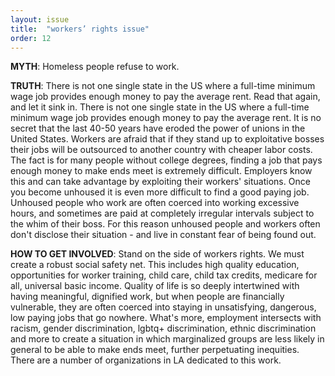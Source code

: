 ```yaml
---
layout: issue
title:  "workers’ rights issue"
order: 12
---
```

<strong>MYTH</strong>: Homeless people refuse to work.

<strong>TRUTH</strong>: There is not one single state in the US where a full-time minimum wage job provides enough money to pay the average rent. Read that again, and let it sink in. There is not one single state in the US where a full-time minimum wage job provides enough money to pay the average rent. It is no secret that the last 40-50 years have eroded the power of unions in the United States. Workers are afraid that if they stand up to exploitative bosses their jobs will be outsourced to another country with cheaper labor costs. The fact is for many people without college degrees, finding a job that pays enough money to make ends meet is extremely difficult. Employers know this and can take advantage by exploiting their workers' situations. Once you become unhoused it is even more difficult to find a good paying job. Unhoused people who work are often coerced into working excessive hours, and sometimes are paid at completely irregular intervals subject to the whim of their boss. For this reason unhoused people and workers often don't disclose their situation - and live in constant fear of being found out.

<strong>HOW TO GET INVOLVED</strong>: Stand on the side of workers rights. We must create a robust social safety net. This includes high quality education, opportunities for worker training, child care, child tax credits, medicare for all, universal basic income. Quality of life is so deeply intertwined with having meaningful, dignified work, but when people are financially vulnerable, they are often coerced into staying in unsatisfying, dangerous, low paying jobs that go nowhere. What's more, employment intersects with racism, gender discrimination, lgbtq+ discrimination, ethnic discrimination and more to create a situation in which marginalized groups are less likely in general to be able to make ends meet, further perpetuating inequities. There are a number of organizations in LA dedicated to this work.
